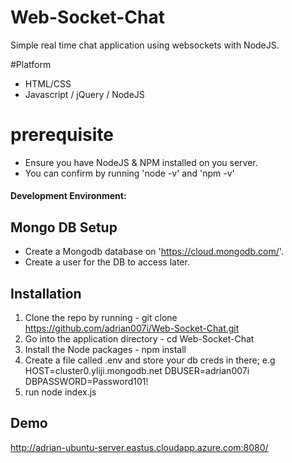 # Web-Socket-Chat
Simple real time chat application using websockets with NodeJS.

#Platform
  - HTML/CSS 
  - Javascript / jQuery / NodeJS

# prerequisite
  - Ensure you have NodeJS & NPM installed on you server.
  - You can confirm by running 'node -v' and 'npm -v'
  
#### Development Environment:

## Mongo DB Setup
  - Create a Mongodb database on 'https://cloud.mongodb.com/'.
  - Create a user for the DB to access later.  

## Installation
  1) Clone the repo by running - git clone https://github.com/adrian007i/Web-Socket-Chat.git
  2) Go into the application directory - cd Web-Socket-Chat
  3) Install the Node packages - npm install
  4) Create a file called .env and store your db creds in there; e.g
    HOST=cluster0.yliji.mongodb.net
    DBUSER=adrian007i
    DBPASSWORD=Password101!
  5) run node index.js
    
## Demo 
http://adrian-ubuntu-server.eastus.cloudapp.azure.com:8080/



